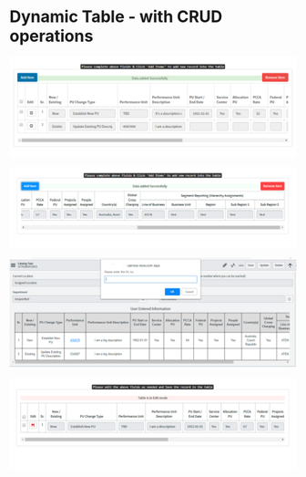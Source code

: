 # Dynamic Table - with CRUD operations
![Table Widget](https://github.com/Decoder-Paul/ServiceNow-Development/blob/master/Dynamic%20Table%20Widget%20-%20UI%20Page/Table%20Widget.PNG)

![Table UI Page](https://github.com/Decoder-Paul/ServiceNow-Development/blob/master/Dynamic%20Table%20Widget%20-%20UI%20Page/Table%20UI%20Page.PNG)

![RITM Table](https://github.com/Decoder-Paul/ServiceNow-Development/blob/master/Dynamic%20Table%20Widget%20-%20UI%20Page/RITM%20Table.PNG)

![Table Edit Mode](https://github.com/Decoder-Paul/ServiceNow-Development/blob/master/Dynamic%20Table%20Widget%20-%20UI%20Page/Edit%20mode.PNG)
